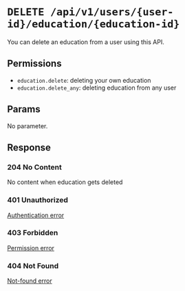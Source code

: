 # `DELETE /api/v1/users/{user-id}/education/{education-id}`
You can delete an education from a user using this API.


## Permissions

- `education.delete`: deleting your own education
- `education.delete_any`: deleting education from any user

## Params

No parameter.

## Response

### 204 No Content
 No content when education gets deleted

### 401 Unauthorized
[Authentication error](../../_globals/authentication-errors.md)

### 403 Forbidden
[Permission error](../../_globals/permission-errors.md)

### 404 Not Found
[Not-found error](../../_globals/not-found-errors.md)
